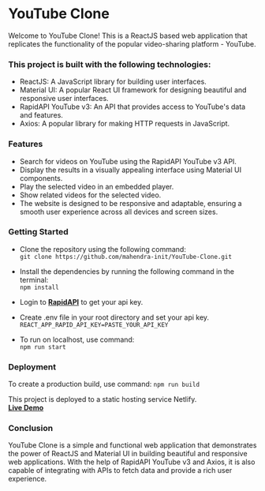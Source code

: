 # **YouTube Clone**
Welcome to YouTube Clone! This is a ReactJS based web application that replicates the functionality of the popular video-sharing platform - YouTube. 

### **This project is built with the following technologies:**
- ReactJS: A JavaScript library for building user interfaces.
- Material UI: A popular React UI framework for designing beautiful and responsive user interfaces.
- RapidAPI YouTube v3: An API that provides access to YouTube's data and features.
- Axios: A popular library for making HTTP requests in JavaScript.

### **Features**
- Search for videos on YouTube using the RapidAPI YouTube v3 API.
- Display the results in a visually appealing interface using Material UI components.
- Play the selected video in an embedded player.
- Show related videos for the selected video.
- The website is designed to be responsive and adaptable, ensuring a smooth user experience across all devices and screen sizes.

### **Getting Started**
- Clone the repository using the following command:<br>
    `git clone https://github.com/mahendra-init/YouTube-Clone.git`

- Install the dependencies by running the following command in the terminal:<br>
    `npm install`

- Login to **[RapidAPI](https://rapidapi.com)** to get your api key.
- Create .env file in your root directory and set your api key.<br>
    `REACT_APP_RAPID_API_KEY=PASTE_YOUR_API_KEY`
- To run on localhost, use command:<br>
    `npm run start`

### **Deployment**
To create a production build, use command:
`npm run build`

This project is deployed to a static hosting service Netlify.<br>
**[Live Demo](https://my-media-page.netlify.app/)**

### **Conclusion**
YouTube Clone is a simple and functional web application that demonstrates the power of ReactJS and Material UI in building beautiful and responsive web applications. With the help of RapidAPI YouTube v3 and Axios, it is also capable of integrating with APIs to fetch data and provide a rich user experience.